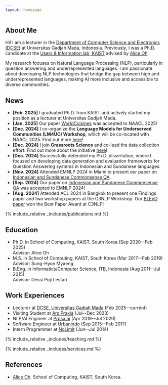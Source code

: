 ```yaml
---
layout: homepage
---
```


## About Me

Hi! I am a lecturer in the [Department of Computer Science and Electronics (DCSE)](https://dcse.fmipa.ugm.ac.id/) at Universitas Gadjah Mada, Indonesia. Previously, I was a Ph.D. candidate at the [Users & Information lab, KAIST](https://uilab.kr/) advised by [Alice Oh](https://aliceoh9.github.io/).

My research focuses on Natural Language Processing (NLP), particularly in question answering and underrepresented languages. I am passionate about developing NLP technologies that bridge the gap between high and underrepresented languages, making AI more inclusive and accessible to diverse communities.

## News
- **[Feb. 2025]** I graduated Ph.D. from KAIST and actively started my position as a lecturer at Universitas Gadjah Mada.
- **[Jan. 2025]** Our paper [WorldCuisines](https://arxiv.org/pdf/2410.12705) was accepted to NAACL 2025!
- **[Dec. 2024]** I co-organize the **Language Models for Underserved Communities (LM4UC) Workshop**, which will be co-located with NAACL 2025. Find out more [here](https://lm4uc.github.io/)!
- **[Dec. 2024]** I join **Grassroots Science** and co-lead the data collection effort. Find out more about the initiative [here](https://grassroots.science/)!
- **[Dec. 2024]** Successfully defended my Ph.D. dissertation, where I focused on developing data generation and evaluation frameworks for  Question Answering systems in Indonesian and Sundanese languages.
- **[Nov. 2024]** Attended EMNLP 2024 in Miami to present our paper on [Indonesian and Sundanese Commonsense QA](https://aclanthology.org/2024.emnlp-main.1145/).
- **[Sep. 2024]** Our paper on [Indonesian and Sundanese Commonsense QA](https://aclanthology.org/2024.emnlp-main.1145/) was accepted to EMNLP 2024!
- **[Aug. 2024]** Attended ACL 2024 in Bangkok to present one Findings paper and two workshop papers at the C3NLP Workshop. Our [BLEnD paper](https://arxiv.org/abs/2406.09948) won the Best Paper Award at C3NLP!

{% include_relative _includes/publications.md %}

## Education

- Ph.D. in School of Computing, KAIST, South Korea (Sep 2020--Feb 2025)
  <br>
  Advisor: Alice Oh
- M.S. in School of Computing, KAIST, South Korea (Mar 2017--Feb 2019)
  <br>
  Advisor: Sung-Hyon Myaeng
- B.Eng. in Informatics/Computer Science, ITB, Indonesia (Aug 2011--Jul 2015)
  <br>
  Advisor: Dessi Puji Lestari

## Work Experiences
- Lecturer at [DCSE, Universitas Gadjah Mada](https://dcse.fmipa.ugm.ac.id/) (Feb 2025--current)
- Visiting Student at [Ars Praxia](https://arspraxia.com/) (Jul--Dec 2023)
- NLP/AI Engineer at [Prosa.ai](https://prosa.ai/) (Apr 2019--Jul 2020)
- Software Engineer at [Urbanindo](https://urbanindo.com/) (Sep 2015--Feb 2017)
- Intern Programmer at [NoLimit](https://nolimit.id/) (Jun--Jul 2014)

{% include_relative _includes/teaching.md %}

{% include_relative _includes/services.md %}

## References

- [Alice Oh](https://aliceoh9.github.io/). School of Computing, KAIST, South Korea.
